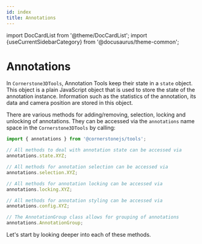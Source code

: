 ```yaml
---
id: index
title: Annotations
---
```


import DocCardList from '@theme/DocCardList';
import {useCurrentSidebarCategory} from '@docusaurus/theme-common';

# Annotations

In `Cornerstone3DTools`, Annotation Tools keep their state in a `state` object. This object is a plain JavaScript object that is
used to store the state of the annotation instance. Information such as the statistics of the annotation, its data
and camera position are stored in this object.

There are various methods for adding/removing, selection, locking and unlocking of annotations. They can be accessed via the `annotations` name space in the `Cornerstone3DTools` by calling:

```js
import { annotations } from '@cornerstonejs/tools';

// All methods to deal with annotation state can be accessed via
annotations.state.XYZ;

// All methods for annotation selection can be accessed via
annotations.selection.XYZ;

// All methods for annotation locking can be accessed via
annotations.locking.XYZ;

// All methods for annotation styling can be accessed via
annotations.config.XYZ;

// The AnnotationGroup class allows for grouping of annotations
annotations.AnnotationGroup;
```

Let's start by looking deeper into each of these methods.

<DocCardList items={useCurrentSidebarCategory().items}/>
